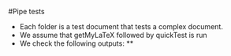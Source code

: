 #Pipe tests

* Each folder is a test document that tests a complex document. 
* We assume that getMyLaTeX followed by quickTest is run
* We check the following outputs:
** 
